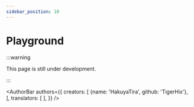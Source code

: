```yaml
---
sidebar_position: 10
---
```


# Playground

:::warning

This page is still under development.

:::

<AuthorBar authors={{
  creators: [
    {name: 'HakuyaTira', github: 'TigerHix'},
  ],
  translators: [
  ],
}} />
